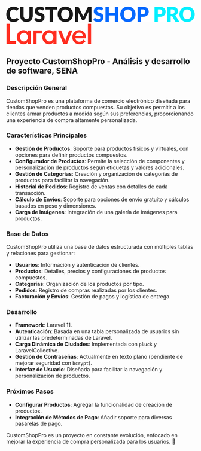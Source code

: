 ![CustomShopPro Logo](public/assets/media/images/CUSTOMSHOP-PRO-logo.svg)  
![Laravel Logo](public/assets/media/images/Logotype.svg) 


## Proyecto CustomShopPro - Análisis y desarrollo de software, SENA

### Descripción General
CustomShopPro es una plataforma de comercio electrónico diseñada para tiendas que venden productos compuestos. Su objetivo es permitir a los clientes armar productos a medida según sus preferencias, proporcionando una experiencia de compra altamente personalizada.

### Características Principales
- **Gestión de Productos**: Soporte para productos físicos y virtuales, con opciones para definir productos compuestos.
- **Configurador de Productos**: Permite la selección de componentes y personalización de productos según etiquetas y valores adicionales.
- **Gestión de Categorías**: Creación y organización de categorías de productos para facilitar la navegación.
- **Historial de Pedidos**: Registro de ventas con detalles de cada transacción.
- **Cálculo de Envíos**: Soporte para opciones de envío gratuito y cálculos basados en peso y dimensiones.
- **Carga de Imágenes**: Integración de una galería de imágenes para productos.

### Base de Datos
CustomShopPro utiliza una base de datos estructurada con múltiples tablas y relaciones para gestionar:
- **Usuarios**: Información y autenticación de clientes.
- **Productos**: Detalles, precios y configuraciones de productos compuestos.
- **Categorías**: Organización de los productos por tipo.
- **Pedidos**: Registro de compras realizadas por los clientes.
- **Facturación y Envíos**: Gestión de pagos y logística de entrega.

### Desarrollo
- **Framework**: Laravel 11.
- **Autenticación**: Basada en una tabla personalizada de usuarios sin utilizar las predeterminadas de Laravel.
- **Carga Dinámica de Ciudades**: Implementada con `pluck` y LaravelCollective.
- **Gestión de Contraseñas**: Actualmente en texto plano (pendiente de mejorar seguridad con `bcrypt`).
- **Interfaz de Usuario**: Diseñada para facilitar la navegación y personalización de productos.

### Próximos Pasos
- **Configurar Productos**: Agregar la funcionalidad de creación de productos.
- **Integración de Métodos de Pago**: Añadir soporte para diversas pasarelas de pago.

CustomShopPro es un proyecto en constante evolución, enfocado en mejorar la experiencia de compra personalizada para los usuarios. 🚀
